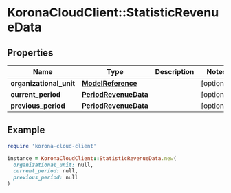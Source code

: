 # KoronaCloudClient::StatisticRevenueData

## Properties

| Name | Type | Description | Notes |
| ---- | ---- | ----------- | ----- |
| **organizational_unit** | [**ModelReference**](ModelReference.md) |  | [optional] |
| **current_period** | [**PeriodRevenueData**](PeriodRevenueData.md) |  | [optional] |
| **previous_period** | [**PeriodRevenueData**](PeriodRevenueData.md) |  | [optional] |

## Example

```ruby
require 'korona-cloud-client'

instance = KoronaCloudClient::StatisticRevenueData.new(
  organizational_unit: null,
  current_period: null,
  previous_period: null
)
```

